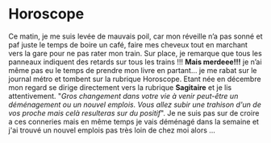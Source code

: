 # Horoscope

Ce matin, je me suis levée de mauvais poil, car mon réveille n’a pas sonné et paf juste le temps de boire un café, faire mes cheveux tout en marchant vers la gare pour ne pas rater mon train. Sur place, je remarque que tous les panneaux indiquent des retards sur tous les trains !!! **Mais merdeee!!!** je n’ai même pas eu le temps de prendre mon livre en partant… je me rabat sur le journal métro et tombent sur la rubrique Horoscope.
Etant née en décembre mon regard se dirige directement vers la rubrique **Sagitaire** et je lis attentivement.
"*Gros changement dans votre vie à venir peut-être un déménagement ou un nouvel emplois.
Vous allez subir une trahison d'un de vos proche mais celà resulteras sur du positif*".
Je ne suis pas sur de croire a ces conneries mais en même temps je vais déménagé dans la semaine et j'ai trouvé un nouvel emplois pas très loin de chez moi alors ...